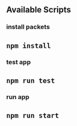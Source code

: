 ## Available Scripts

### install packets
## `npm install`

### test app
## `npm run test`

### run app
## `npm run start`
